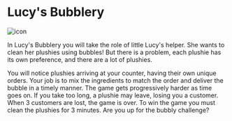 <H1>Lucy's Bubblery</H1>

![icon](https://github.com/user-attachments/assets/bdae19b7-d5c0-4112-875d-afc4125e9135)


In Lucy's Bubblery you will take the role of little Lucy's helper.
She wants to clean her plushies using bubbles!
But there is a problem, each plushie has its own preference, and there are a lot of plushies.

You will notice plushies arriving at your counter, having their own unique orders.
Your job is to mix the ingredients to match the order and deliver the bubble in a timely manner.
The game gets progressively harder as time goes on.
If you take too long, a plushie may leave, losing you a customer.
When 3 customers are lost, the game is over.
To win the game you must clean the plushies for 3 minutes.
Are you up for the bubbly challenge?
